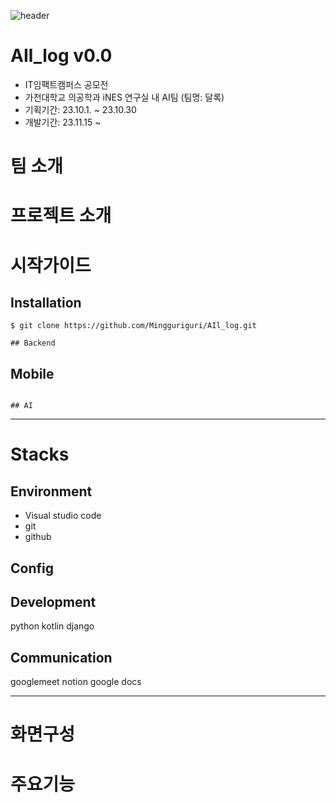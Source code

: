 ![header](https://capsule-render.vercel.app/api?type=wave&color=white&height=300&section=header&text=AIl_log%20render&fontSize=90)
# AIl_log v0.0

- IT임팩트캠퍼스 공모전  
- 가천대학교 의공학과 iNES 연구실 내 AI팀 (팀명: 달록)  
- 기획기간: 23.10.1. ~ 23.10.30   
- 개발기간: 23.11.15 ~   

# 팀 소개
# 프로젝트 소개
# 시작가이드
## Installation
```
$ git clone https://github.com/Mingguriguri/AIl_log.git

## Backend
```

## Mobile
```

## AI
```

---

# Stacks
## Environment
- Visual studio code
- git
- github

## Config

## Development
python  kotlin  django  

## Communication
googlemeet  notion  google docs

---
# 화면구성

# 주요기능
